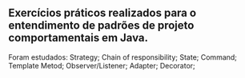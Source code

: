 ## Exercícios práticos realizados para o entendimento de padrões de projeto comportamentais em Java.
Foram estudados:
Strategy;
Chain of responsibility;
State;
Command;
Template Metod;
Observer/Listener;
Adapter;
Decorator;